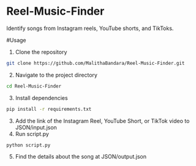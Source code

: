 # Reel-Music-Finder
Identify songs from Instagram reels, YouTube shorts, and TikToks.

#Usage
1. Clone the repository
```bash
git clone https://github.com/MalithaBandara/Reel-Music-Finder.git
```
2. Navigate to the project directory
```bash
cd Reel-Music-Finder
```
3. Install dependencies
```bash
pip install -r requirements.txt
```
3. Add the link of the Instagram Reel, YouTube Short, or TikTok video to JSON/input.json
4. Run script.py
```bash
python script.py
```
5. Find the details about the song at JSON/output.json
   
